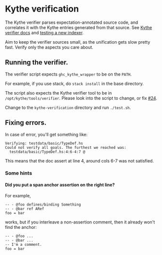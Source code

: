 # Kythe verification

The Kythe verifier parses expectation-annotated source code, and correlates it
with the Kythe entries generated from that source.
See [Kythe verifier docs](http://kythe.io/docs/kythe-verifier.html) and
[testing a new indexer](http://kythe.io/docs/schema/writing-an-indexer.html#_testing).

Aim to keep the verifier sources small, as the unification gets slow pretty fast.
Verify only the aspects you care about.

## Running the verifier.

The verifier script expects `ghc_kythe_wrapper` to be on the `PATH`.

For example, if you use stack, do `stack install` in the base directory.

The script also expects the Kythe verifier tool to be in
`/opt/kythe/tools/verifier`. Please look into the script to change, or fix
[#24](https://github.com/google/haskell-indexer/issues/24).

Change to the `kythe-verification` directory and run `./test.sh`.

## Fixing errors.

In case of error, you'll get something like:

```
Verifying: testdata/basic/TypeDef.hs
Could not verify all goals. The furthest we reached was:
  testdata/basic/TypeDef.hs:4:6-4:7 @
```

This means that the doc assert at line 4, around cols 6-7 was not satisfied.

### Some hints

#### Did you put a span anchor assertion on the right line?

For example,

```
-- - @foo defines/binding Something
-- - @bar ref ARef
foo = bar
```

works, but if you interleave a non-assertion comment, then it already won't
find the anchor:

```
-- - @foo ...
-- - @bar ...
-- I'm a comment.
foo = bar
